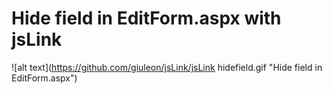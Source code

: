 # Hide field in EditForm.aspx with jsLink

![alt text](https://github.com/giuleon/jsLink/jsLink hidefield.gif "Hide field in EditForm.aspx")
